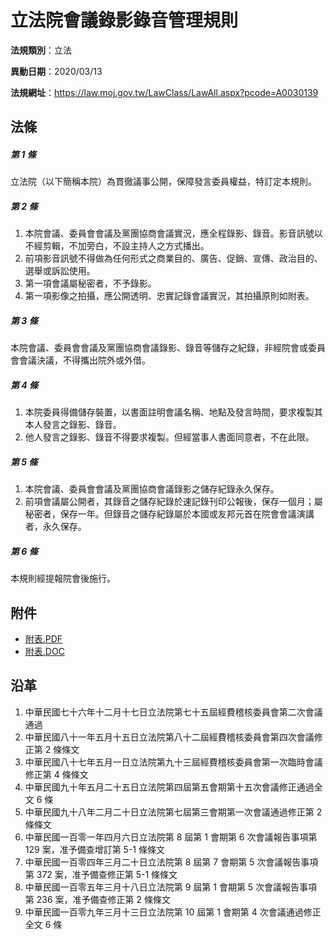 # 立法院會議錄影錄音管理規則

**法規類別**：立法

**異動日期**：2020/03/13  

**法規網址**：https://law.moj.gov.tw/LawClass/LawAll.aspx?pcode=A0030139





## 法條
##### 第 1 條
立法院（以下簡稱本院）為貫徹議事公開，保障發言委員權益，特訂定本規則。

##### 第 2 條
1. 本院會議、委員會會議及黨團協商會議實況，應全程錄影、錄音。影音訊號以不經剪輯，不加旁白，不設主持人之方式播出。
1. 前項影音訊號不得做為任何形式之商業目的、廣告、促銷、宣傳、政治目的、選舉或訴訟使用。
1. 第一項會議屬秘密者，不予錄影。
1. 第一項影像之拍攝，應公開透明、忠實記錄會議實況，其拍攝原則如附表。

##### 第 3 條
本院會議、委員會會議及黨團協商會議錄影、錄音等儲存之紀錄，非經院會或委員會會議決議，不得攜出院外或外借。

##### 第 4 條
1. 本院委員得備儲存裝置，以書面註明會議名稱、地點及發言時間，要求複製其本人發言之錄影、錄音。
1. 他人發言之錄影、錄音不得要求複製。但經當事人書面同意者，不在此限。

##### 第 5 條
1. 本院會議、委員會會議及黨團協商會議錄影之儲存紀錄永久保存。
1. 前項會議屬公開者，其錄音之儲存紀錄於速記錄刊印公報後，保存一個月；屬秘密者，保存一年。但錄音之儲存紀錄屬於本國或友邦元首在院會會議演講者，永久保存。

##### 第 6 條
本規則經提報院會後施行。
## 附件
* [附表.PDF](https://law.moj.gov.tw/LawClass/LawGetFile.ashx?FileId=0000236474)
* [附表.DOC](https://law.moj.gov.tw/LawClass/LawGetFile.ashx?FileId=0000178491)
## 沿革
1. 中華民國七十六年十二月十七日立法院第七十五屆經費稽核委員會第二次會議通過
1. 中華民國八十一年五月十五日立法院第八十二屆經費稽核委員會第四次會議修正第 2  條條文
1. 中華民國八十七年五月一日立法院第九十三屆經費稽核委員會第一次臨時會議修正第 4  條條文
1. 中華民國九十年五月二十五日立法院第四屆第五會期第十五次會議修正通過全文 6  條
1. 中華民國九十八年二月二十日立法院第七屆第三會期第一次會議通過修正第 2  條條文
1. 中華民國一百零一年四月六日立法院第 8  屆第 1  會期第 6  次會議報告事項第 129  案，准予備查增訂第 5-1  條條文
1. 中華民國一百零四年三月二十日立法院第 8  屆第 7  會期第 5  次會議報告事項第 372  案，准予備查修正第 5-1  條條文
1. 中華民國一百零五年三月十八日立法院第 9  屆第 1  會期第 5  次會議報告事項第 236  案，准予備查修正第 2  條條文
1. 中華民國一百零九年三月十三日立法院第 10 屆第 1  會期第 4  次會議通過修正全文 6  條
